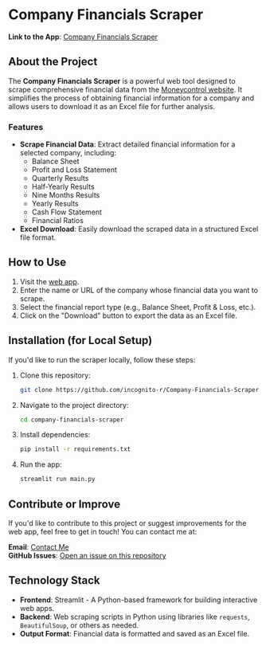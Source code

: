 # Company Financials Scraper

**Link to the App**: [Company Financials Scraper](https://company-financials-scrap.streamlit.app)

## About the Project

The **Company Financials Scraper** is a powerful web tool designed to scrape comprehensive financial data from the [Moneycontrol website](https://www.moneycontrol.com/). It simplifies the process of obtaining financial information for a company and allows users to download it as an Excel file for further analysis. 

### Features

- **Scrape Financial Data**: Extract detailed financial information for a selected company, including:
  - Balance Sheet
  - Profit and Loss Statement
  - Quarterly Results
  - Half-Yearly Results
  - Nine Months Results
  - Yearly Results
  - Cash Flow Statement
  - Financial Ratios
- **Excel Download**: Easily download the scraped data in a structured Excel file format.

## How to Use

1. Visit the [web app](https://company-financials-scrap.streamlit.app).
2. Enter the name or URL of the company whose financial data you want to scrape.
3. Select the financial report type (e.g., Balance Sheet, Profit & Loss, etc.).
4. Click on the "Download" button to export the data as an Excel file.


## Installation (for Local Setup)

If you'd like to run the scraper locally, follow these steps:

1. Clone this repository:
   ```bash
   git clone https://github.com/incognito-r/Company-Financials-Scraper.git
   ```

2. Navigate to the project directory:
   ```bash
   cd company-financials-scraper
   ```

3. Install dependencies:
   ```bash
   pip install -r requirements.txt
   ```

4. Run the app:
   ```bash
   streamlit run main.py
   ```

## Contribute or Improve

If you'd like to contribute to this project or suggest improvements for the web app, feel free to get in touch! You can contact me at:

**Email**: [Contact Me](mailto:itsnovember10@gmail.com)  
**GitHub Issues**: [Open an issue on this repository](https://github.com/incognito-r/Company-Financials-Scraper/issues)


## Technology Stack

- **Frontend**: Streamlit - A Python-based framework for building interactive web apps.
- **Backend**: Web scraping scripts in Python using libraries like `requests`, `BeautifulSoup`, or others as needed.
- **Output Format**: Financial data is formatted and saved as an Excel file.